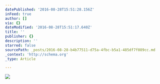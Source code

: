 ```yaml
---
datePublished: '2016-08-28T15:51:28.156Z'
inFeed: true
author: []
via: {}
dateModified: '2016-08-28T15:51:17.640Z'
title: ''
publisher: {}
description: ''
starred: false
sourcePath: _posts/2016-08-28-b4b77511-d75a-4fbc-b5a1-485df7f089cc.md
_context: 'http://schema.org'
_type: Article

---
```

![](https://the-grid-user-content.s3-us-west-2.amazonaws.com/8472da63-c7d8-4c98-96c7-9c8a4c466865.jpg)